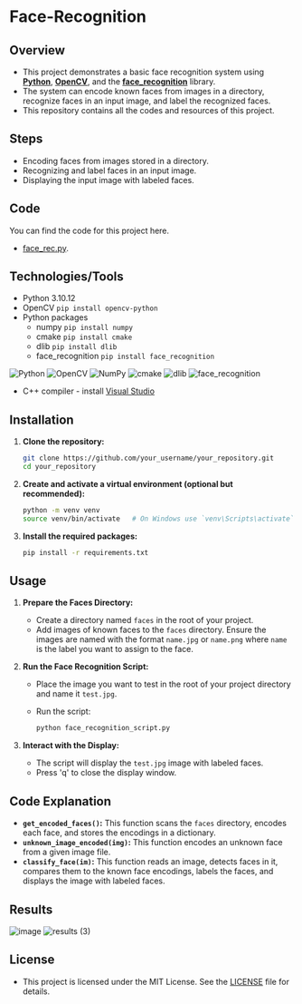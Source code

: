 # Face-Recognition

## Overview

- This project demonstrates a basic face recognition system using **[Python](https://www.python.org/)**, **[OpenCV](https://opencv.org/)**, and the **[face_recognition](https://pypi.org/project/face-recognition/)** library.
- The system can encode known faces from images in a directory, recognize faces in an input image, and label the recognized faces.
- This repository contains all the codes and resources of this project.

## Steps

- Encoding faces from images stored in a directory.
- Recognizing and label faces in an input image.
- Displaying the input image with labeled faces.

## Code

You can find the code for this project here.
* [face_rec.py](https://github.com/LasithaAmarasinghe/Face-Recognition/blob/main/face_rec.py).

## Technologies/Tools

* Python 3.10.12
* OpenCV `pip install opencv-python`
* Python packages
    * numpy `pip install numpy`
    * cmake `pip install cmake`
    * dlib `pip install dlib`
    * face_recognition `pip install face_recognition`
 
![Python](https://img.shields.io/badge/python-3670A0?logo=python&logoColor=FFFF00)
![OpenCV](https://img.shields.io/badge/opencv-%23white.svg?logo=opencv&logoColor=white)
![NumPy](https://img.shields.io/badge/numpy-%23013243.svg?logo=numpy&logoColor=white)
![cmake](https://img.shields.io/badge/cmake_-red)
![dlib](https://img.shields.io/badge/dlib_-purple)
![face_recognition](https://img.shields.io/badge/face_recognition_-brown)
   
* C++ compiler - install [Visual Studio](https://visualstudio.microsoft.com/downloads/)

## Installation
 
  1. **Clone the repository:**
 
     ```bash
     git clone https://github.com/your_username/your_repository.git
     cd your_repository
     ```
 
  2. **Create and activate a virtual environment (optional but recommended):**

     ```bash
     python -m venv venv
     source venv/bin/activate   # On Windows use `venv\Scripts\activate`
     ```
 
  3. **Install the required packages:**
 
     ```bash
     pip install -r requirements.txt
     ```
 
## Usage
 
  1. **Prepare the Faces Directory:**
 
     - Create a directory named `faces` in the root of your project.
     - Add images of known faces to the `faces` directory. Ensure the images are named with the format `name.jpg` or `name.png` 
       where `name` is the label you want to assign to the face.
 
  2. **Run the Face Recognition Script:**

     - Place the image you want to test in the root of your project directory and name it `test.jpg`.
     - Run the script:
 
       ```bash
       python face_recognition_script.py
       ```
 
  3. **Interact with the Display:**
 
     - The script will display the `test.jpg` image with labeled faces.
     - Press 'q' to close the display window.
 
## Code Explanation

  - **`get_encoded_faces()`:** This function scans the `faces` directory, encodes each face, and stores the encodings in a dictionary.
  - **`unknown_image_encoded(img)`:** This function encodes an unknown face from a given image file.
  - **`classify_face(im)`:** This function reads an image, detects faces in it, compares them to the known face encodings, labels the faces, 
    and displays the image with labeled faces.

## Results

![image](https://github.com/LasithaAmarasinghe/Face-Recognition/assets/106037441/5c986ce6-ca57-4888-b27a-1d0b3568e116)
![results (3)](https://github.com/LasithaAmarasinghe/Face-Recognition/assets/106037441/62978598-b80b-4813-8cbe-1aad8a59ea1f)

## License
 
 * This project is licensed under the MIT License. See the [LICENSE](MIT-LICENSE.txt) file for details.
 

